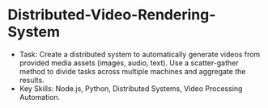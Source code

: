 # Distributed-Video-Rendering-System

- Task: Create a distributed system to automatically generate videos from provided media assets (images, audio, text). Use a scatter-gather method to divide tasks across multiple machines and aggregate the results.
- Key Skills: Node.js, Python, Distributed Systems, Video Processing Automation.
